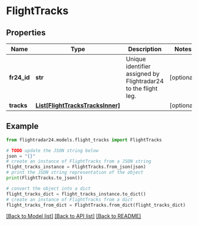 # FlightTracks


## Properties

Name | Type | Description | Notes
------------ | ------------- | ------------- | -------------
**fr24_id** | **str** | Unique identifier assigned by Flightradar24 to the flight leg. | [optional] 
**tracks** | [**List[FlightTracksTracksInner]**](FlightTracksTracksInner.md) |  | [optional] 

## Example

```python
from flightradar24.models.flight_tracks import FlightTracks

# TODO update the JSON string below
json = "{}"
# create an instance of FlightTracks from a JSON string
flight_tracks_instance = FlightTracks.from_json(json)
# print the JSON string representation of the object
print(FlightTracks.to_json())

# convert the object into a dict
flight_tracks_dict = flight_tracks_instance.to_dict()
# create an instance of FlightTracks from a dict
flight_tracks_from_dict = FlightTracks.from_dict(flight_tracks_dict)
```
[[Back to Model list]](../README.md#documentation-for-models) [[Back to API list]](../README.md#documentation-for-api-endpoints) [[Back to README]](../README.md)


